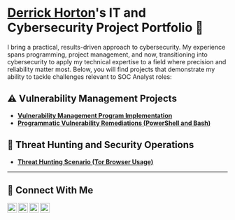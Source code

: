 # [Derrick Horton](https://www.linkedin.com/in/derrickjhorton/)'s IT and Cybersecurity Project Portfolio 🔐

I bring a practical, results-driven approach to cybersecurity. My experience spans programming, project management, and now, transitioning into cybersecurity to apply my technical expertise to a field where precision and reliability matter most. Below, you will find projects that demonstrate my ability to tackle challenges relevant to SOC Analyst roles:


## ⚠️ Vulnerability Management Projects

- **[Vulnerability Management Program Implementation](https://github.com/derrickhorton/vulnerability-management-program)**
- **[Programmatic Vulnerability Remediations (PowerShell and Bash)](https://github.com/derrickhorton/programmatic-vulnerability-remediations)**

## 🚨 Threat Hunting and Security Operations

- **[Threat Hunting Scenario (Tor Browser Usage)](https://github.com/)**

<hr/>

## 🤳 Connect With Me

[<img align="left" alt="___________ | YouTube" width="22px" src="https://cdn.jsdelivr.net/npm/simple-icons@v3/icons/youtube.svg" />][youtube]
[<img align="left" alt="___________ | Twitter" width="22px" src="https://cdn.jsdelivr.net/npm/simple-icons@v3/icons/twitter.svg" />][twitter]
[<img align="left" alt="___________ | LinkedIn" width="22px" src="https://cdn.jsdelivr.net/npm/simple-icons@v3/icons/linkedin.svg" />][linkedin]
[<img align="left" alt="___________ | Instagram" width="22px" src="https://cdn.jsdelivr.net/npm/simple-icons@v3/icons/instagram.svg" />][instagram]

[twitter]: https://x.com/derrickjhorton
[youtube]: https://www.youtube.com/@derrick-horton
[instagram]: https://www.instagram.com/derrickjhorton
[linkedin]: https://linkedin.com/in/derrickjhorton

<!--
<img width="35" alt="image" src="https://github.com/user-attachments/assets/2f41c7cd-5ea8-4475-b451-a37161b6c3fb"> 
<img width="35" alt="image" src="https://github.com/user-attachments/assets/77649969-9910-4994-8b96-74a116cfb2a8">
-->
